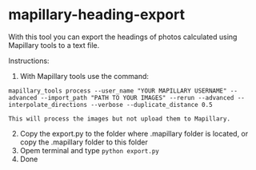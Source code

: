 # mapillary-heading-export

With this tool you can export the headings of photos calculated using Mapillary tools to a text file.

Instructions:
1. With Mapillary tools use the command:
```
mapillary_tools process --user_name "YOUR MAPILLARY USERNAME" --advanced --import_path "PATH TO YOUR IMAGES" --rerun --advanced --interpolate_directions --verbose --duplicate_distance 0.5
```
    This will process the images but not upload them to Mapillary.
2. Copy the export.py to the folder where .mapillary folder is located, or copy the .mapillary folder to this folder
3. Opem terminal and type ```python export.py```
4. Done
